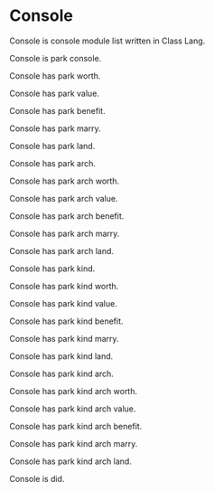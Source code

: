 # Console

Console is console module list written in Class Lang.

Console is park console.

Console has park worth.

Console has park value.

Console has park benefit.

Console has park marry.

Console has park land.

Console has park arch.

Console has park arch worth.

Console has park arch value.

Console has park arch benefit.

Console has park arch marry.

Console has park arch land.

Console has park kind.

Console has park kind worth.

Console has park kind value.

Console has park kind benefit.

Console has park kind marry.

Console has park kind land.

Console has park kind arch.

Console has park kind arch worth.

Console has park kind arch value.

Console has park kind arch benefit.

Console has park kind arch marry.

Console has park kind arch land.

Console is did.